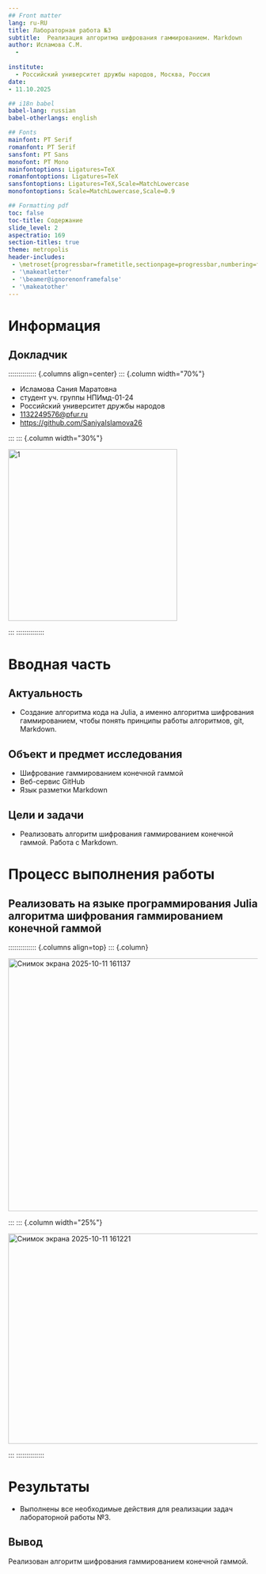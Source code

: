 ```yaml
---
## Front matter
lang: ru-RU
title: Лабораторная работа №3
subtitle:  Реализация алгоритма шифрования гаммированием. Markdown
author: Исламова С.М.
  - 
  
institute:
  - Российский университет дружбы народов, Москва, Россия
date:
- 11.10.2025

## i18n babel
babel-lang: russian
babel-otherlangs: english

## Fonts
mainfont: PT Serif
romanfont: PT Serif
sansfont: PT Sans
monofont: PT Mono
mainfontoptions: Ligatures=TeX
romanfontoptions: Ligatures=TeX
sansfontoptions: Ligatures=TeX,Scale=MatchLowercase
monofontoptions: Scale=MatchLowercase,Scale=0.9

## Formatting pdf
toc: false
toc-title: Содержание
slide_level: 2
aspectratio: 169
section-titles: true
theme: metropolis
header-includes:
 - \metroset{progressbar=frametitle,sectionpage=progressbar,numbering=fraction}
 - '\makeatletter'
 - '\beamer@ignorenonframefalse'
 - '\makeatother'
---
```


# Информация

## Докладчик

:::::::::::::: {.columns align=center}
::: {.column width="70%"}

  * Исламова Сания Маратовна
  * студент уч. группы НПИмд-01-24
  * Российский университет дружбы народов
  * [1132249576@pfur.ru](mailto:1132249576@pfur.ru)
  * <https://github.com/SaniyaIslamova26>

:::
::: {.column width="30%"}

<img width="341" height="347" alt="1" src="https://github.com/user-attachments/assets/b729e53a-3167-4c53-806e-976217c478d6" />

:::
::::::::::::::

# Вводная часть

## Актуальность

- Создание алгоритма кода на Julia, а именно алгоритма шифрования гаммированием, чтобы понять принципы работы алгоритмов, git, Markdown.

## Объект и предмет исследования

- Шифрование гаммированием конечной гаммой
- Веб-сервис GitHub
- Язык разметки Markdown

## Цели и задачи

- Реализовать алгоритм шифрования гаммированием конечной гаммой. Работа с Markdown.

# Процесс выполнения работы
## Реализовать на языке программирования Julia алгоритма шифрования гаммированием конечной гаммой

:::::::::::::: {.columns align=top}
::: {.column}

<img width="953" height="511" alt="Снимок экрана 2025-10-11 161137" src="https://github.com/user-attachments/assets/91a7c450-7d40-43a9-a4c0-acba246c14d9" />


:::
::: {.column width="25%"}

<img width="686" height="425" alt="Снимок экрана 2025-10-11 161221" src="https://github.com/user-attachments/assets/b8038ed7-4ea3-4984-95e4-5cbc0e833ebb" />


:::
::::::::::::::

# Результаты

- Выполнены все необходимые действия для реализации задач лабораторной работы №3.

## Вывод

Реализован алгоритм шифрования гаммированием конечной гаммой.
